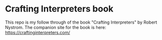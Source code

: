 # Crafting Interpreters book

This repo is my follow through of the book "Crafting Interpreters" by
Robert Nystrom. The companion site for the book is here: https://craftinginterpreters.com/
